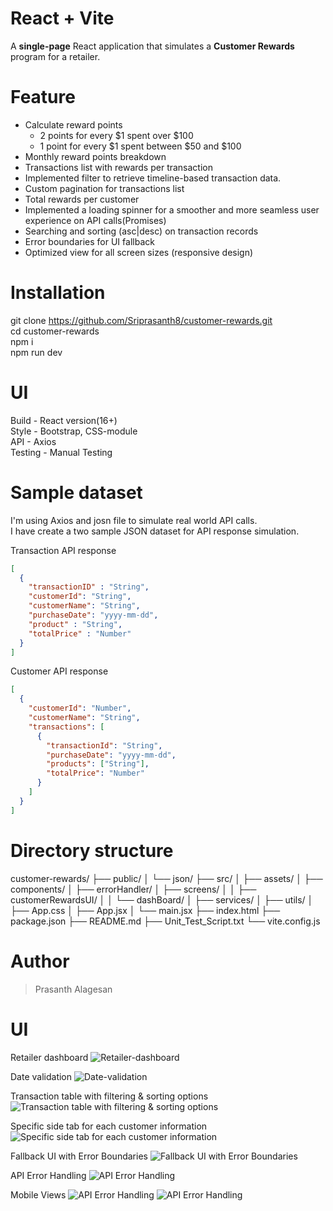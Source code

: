 # React + Vite
A **single-page** React application that simulates a **Customer Rewards** program for a retailer.

# Feature
- Calculate reward points<br/>
    - 2 points for every $1 spent over $100<br/>
    - 1 point for every $1 spent between $50 and $100<br/>
- Monthly reward points breakdown<br/>
- Transactions list with rewards per transaction<br/>
- Implemented filter to retrieve timeline-based transaction data.<br/>
- Custom pagination for transactions list<br/>
- Total rewards per customer<br/>
- Implemented a loading spinner for a smoother and more seamless user experience on API calls(Promises)<br/>
- Searching and sorting (asc|desc) on transaction records<br/>
- Error boundaries for UI fallback<br/>
- Optimized view for all screen sizes (responsive design)<br/>

# Installation
git clone https://github.com/Sriprasanth8/customer-rewards.git<br/>
cd customer-rewards<br/>
npm i<br/>
npm run dev<br/>

# UI
Build - React version(16+)<br/>
Style - Bootstrap, CSS-module<br/>
API - Axios<br/>
Testing - Manual Testing<br/>

# Sample dataset
I'm using Axios and josn file to simulate real world API calls.<br/>
I have create a two sample JSON dataset for API response simulation.<br/>

Transaction API response<br/>
```json
[
  {
    "transactionID" : "String",
    "customerId": "String",
    "customerName": "String",
    "purchaseDate": "yyyy-mm-dd",
    "product" : "String",
    "totalPrice" : "Number"
  }
]
```

Customer API response
```json
[
  {
    "customerId": "Number",
    "customerName": "String",
    "transactions": [
      {
        "transactionId": "String",
        "purchaseDate": "yyyy-mm-dd",
        "products": ["String"],
        "totalPrice": "Number"
      }
    ]
  }
]
```

# Directory structure
customer-rewards/
├── public/
│   └── json/
├── src/
│   ├── assets/
│   ├── components/
│   ├── errorHandler/
│   ├── screens/
│   │   ├── customerRewardsUI/
│   │   └── dashBoard/
│   ├── services/
│   ├── utils/
│   ├── App.css
│   ├── App.jsx
│   └── main.jsx
├── index.html
├── package.json
├── README.md
├── Unit_Test_Script.txt
└── vite.config.js

# Author
> Prasanth Alagesan

# UI
Retailer dashboard
<img src="./src/assets/uiImages/Retailer-dashboard.png" alt="Retailer-dashboard" />

Date validation
<img src="./src/assets/uiImages/From-to-date-validation.png"  alt="Date-validation" />

Transaction table with filtering & sorting options
<img src="./src/assets/uiImages/Transaction-data-for-specific-timeline.png" alt="Transaction table with filtering & sorting options" />

Specific side tab for each customer information
<img src="./src/assets/uiImages/Customer-Info-tab.png"  alt="Specific side tab for each customer information" />

Fallback UI with Error Boundaries
<img src="./src/assets/uiImages/Fallback-ui-for-ui-errors.png"  alt="Fallback UI with Error Boundaries" />

API Error Handling
<img src="./src/assets/uiImages/Error-screen-for-api-failed.png"  alt="API Error Handling" />

Mobile Views
<img src="./src/assets/uiImages/mobile-view-1.png"  alt="API Error Handling" />
<img src="./src/assets/uiImages/mobile-view-2.png"  alt="API Error Handling" />
